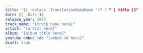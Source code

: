 ```yaml
---
title: "{{ replace .TranslationBaseName "-" " " | title }}"
date: {{ .Date }}
release_year: 1970
track_name: "[track name here]"
artist: "[artist here]"
album: "[album title here]"
youtube_embed_id: "[embed_id here]"
draft: true
---
```

